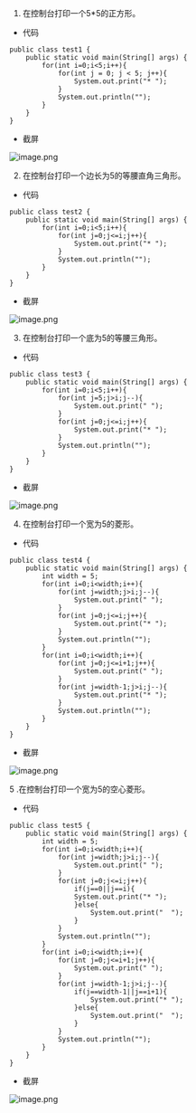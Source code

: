 1. 在控制台打印一个5*5的正方形。

- 代码


```
public class test1 {
    public static void main(String[] args) {
        for(int i=0;i<5;i++){
            for(int j = 0; j < 5; j++){
                System.out.print("* ");
            }
            System.out.println("");
        }
    }
}
```


- 截屏


![image.png](https://dn-simplecloud.shiyanlou.com/courses/uid1387662-20210105-1609847305179)


2. 在控制台打印一个边长为5的等腰直角三角形。

- 代码


```
public class test2 {
    public static void main(String[] args) {
        for(int i=0;i<5;i++){
            for(int j=0;j<=i;j++){
                System.out.print("* ");
            }
            System.out.println("");
        }
    }
}
```


- 截屏


![image.png](https://dn-simplecloud.shiyanlou.com/courses/uid1387662-20210105-1609847633371)



3. 在控制台打印一个底为5的等腰三角形。

- 代码


```
public class test3 {
    public static void main(String[] args) {
        for(int i=0;i<5;i++){
            for(int j=5;j>i;j--){
                System.out.print(" ");
            }
            for(int j=0;j<=i;j++){
                System.out.print("* ");
            }
            System.out.println("");
        }
    }
}
```


- 截屏


![image.png](https://dn-simplecloud.shiyanlou.com/courses/uid1387662-20210105-1609848255377)



4. 在控制台打印一个宽为5的菱形。

- 代码


```
public class test4 {
    public static void main(String[] args) {
        int width = 5;
        for(int i=0;i<width;i++){
            for(int j=width;j>i;j--){
                System.out.print(" ");
            }
            for(int j=0;j<=i;j++){
                System.out.print("* ");
            }
            System.out.println("");
        }
        for(int i=0;i<width;i++){
            for(int j=0;j<=i+1;j++){
                System.out.print(" ");
            }
            for(int j=width-1;j>i;j--){
                System.out.print("* ");
            }
            System.out.println("");
        }
    }
}
```


- 截屏


![image.png](https://dn-simplecloud.shiyanlou.com/courses/uid1387662-20210105-1609848911984)



5 .在控制台打印一个宽为5的空心菱形。

- 代码


```
public class test5 {
    public static void main(String[] args) {
        int width = 5;
        for(int i=0;i<width;i++){
            for(int j=width;j>i;j--){
                System.out.print(" ");
            }
            for(int j=0;j<=i;j++){
                if(j==0||j==i){
                System.out.print("* ");
                }else{
                    System.out.print("  ");
                }
            }
            System.out.println("");
        }
        for(int i=0;i<width;i++){
            for(int j=0;j<=i+1;j++){
                System.out.print(" ");
            }
            for(int j=width-1;j>i;j--){
                if(j==width-1||j==i+1){
                    System.out.print("* ");
                }else{
                    System.out.print("  ");
                }
            }
            System.out.println("");
        }
    }
}
```


- 截屏


![image.png](https://dn-simplecloud.shiyanlou.com/courses/uid1387662-20210105-1609850472214)